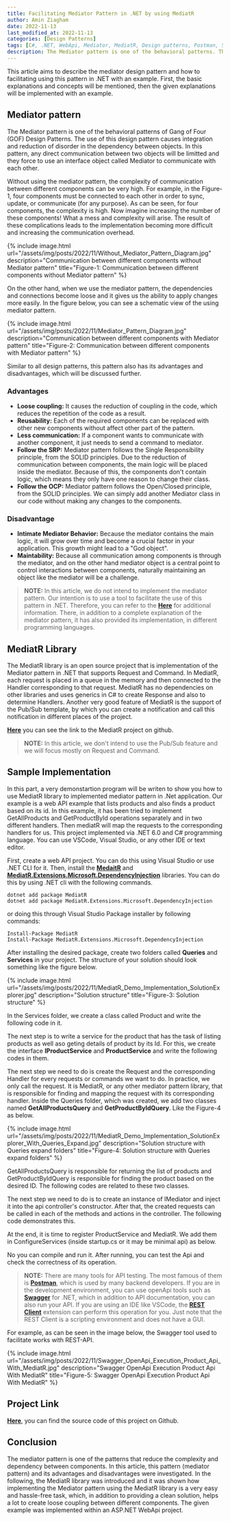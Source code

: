 ```yaml
---
title: Facilitating Mediator Pattern in .NET by using MediatR
author: Amin Ziagham
date: 2022-11-13
last_modified_at: 2022-11-13
categories: [Design Patterns]
tags: [C#, .NET, WebApi, Mediator, MediatR, Design patterns, Postman, Swagger, REST Client]
description: The Mediator pattern is one of the behavioral patterns. This design pattern causes integration and reduction of disorder in the dependency between objects...
---
```


This article aims to describe the mediator design pattern and how to facilitating using this pattern in .NET with an example. First, the basic explanations and concepts will be mentioned, then the given explanations will be implemented with an example.

## Mediator pattern
The Mediator pattern is one of the behavioral patterns of Gang of Four (GOF) Design Patterns. The use of this design pattern causes integration and reduction of disorder in the dependency between objects. In this pattern, any direct communication between two objects will be limitted and they force to use an interface object called Mediator to communicate with each other.

Without using the mediator pattern, the complexity of communication between different components can be very high. For example, in the Figure-1, four components must be connected to each other in order to sync, update, or communicate (for any purpose). As can be seen, for four components, the complexity is high. Now imagine increasing the number of these components! What a mess and complexity will arise. The result of these complications leads to the implementation becoming more difficult and increasing the communication overhead.

{% include image.html url="/assets/img/posts/2022/11/Without_Mediator_Pattern_Diagram.jpg" description="Communication between different components without Mediator pattern" title="Figure-1: Communication between different components without Mediator pattern" %}

On the other hand, when we use the mediator pattern, the dependencies and connections become loose and it gives us the ability to apply changes more easily. In the figure below, you can see a schematic view of the using mediator pattern. 

{% include image.html url="/assets/img/posts/2022/11/Mediator_Pattern_Diagram.jpg" description="Communication between different components with Mediator pattern" title="Figure-2: Communication between different components with Mediator pattern" %}

Similar to all design patterns, this pattern also has its advantages and disadvantages, which will be discussed further.

### Advantages
- **Loose coupling:** It causes the reduction of coupling in the code, which reduces the repetition of the code as a result.
- **Reusability:** Each of the required components can be replaced with other new components without affect other part of the pattern.
- **Less communication:** If a component wants to communicate with another component, it just needs to send a command to mediator.
- **Follow the SRP:** Mediator pattern follows the Single Responsibility principle, from the SOLID principles. Due to the reduction of communication between components, the main logic will be placed inside the mediator. Because of this, the components don't contain logic, which means they only have one reason to change their class.
- **Follow the OCP:** Mediator pattern follows the Open/Closed principle, from the SOLID principles. We can simply add another Mediator class in our code without making any changes to the components.

### Disadvantage
- **Intimate Mediator Behavior:** Because the mediator contains the main logic, it will grow over time and become a crucial factor in your application. This growth might lead to a "God object".
- **Maintability:** Because all communication among components is through the mediator, and on the other hand mediator object is a central point to control interactions between components, naturally maintaining an object like the mediator will be a challenge.

<blockquote class="yellow">
<b>NOTE:</b> In this article, we do not intend to implement the mediator pattern. Our intention is to use a tool to facilitate the use of this pattern in .NET. Therefore, you can refer to the <a target="_blank" href="https://refactoring.guru/design-patterns/mediator"><b>Here</b></a> for additional information. There, in addition to a complete explanation of the mediator pattern, it has also provided its implementation, in different programming languages.
</blockquote>

## MediatR Library
The MediatR library is an open source project that is implementation of the Mediator pattern in .NET that supports Request and Command. In MediatR, each request is placed in a queue in the memory and then connected to the Handler corresponding to that request. MediatR has no dependencies on other libraries and uses generics in C# to create Response and also to determine Handlers. Another very good feature of MediatR is the support of the Pub/Sub template, by which you can create a notification and call this notification in different places of the project.

<a target="_blank" href="https://github.com/jbogard/MediatR">**Here**</a> you can see the link to the MediatR project on github.

<blockquote class="yellow"><b>NOTE:</b> In this article, we don't intend to use the Pub/Sub feature and we will focus mostly on Request and Command.</blockquote>

## Sample Implementation
In this part, a very demonstartion program will be writen to show you how to use MediatR library to implemented mediator pattern in .Net application. Our example is a web API example that lists products and also finds a product based on its id. In this example, it has been tried to implement GetAllProducts and GetProductById operations separately and in two different handlers. Then mediatR will map the requests to the corresponding handlers for us. This project implemented via .NET 6.0 and C# programming language. You can use VSCode, Visual Studio, or any other IDE or text editor. 

First, create a web API project. You can do this using Visual Studio or use .NET CLI for it. Then, install the <a target="_blank" href="https://www.nuget.org/packages/MediatR">**MedaitR**</a> and <a target="_blank" href="https://www.nuget.org/packages/MediatR.Extensions.Microsoft.DependencyInjection">**MediatR.Extensions.Microsoft.DependencyInjection**</a> libraries. You can do this by using .NET cli with the following commands.

```console
dotnet add package MediatR
dotnet add package MediatR.Extensions.Microsoft.DependencyInjection
```

or doing this through Visual Studio Package installer by following commands:

```console
Install-Package MediatR
Install-Package MediatR.Extensions.Microsoft.DependencyInjection
```

After installing the desired package, create two folders called **Queries** and **Services** in your project. The structure of your solution should look something like the figure below.

{% include image.html url="/assets/img/posts/2022/11/MediatR_Demo_Implementation_SolutionExplorer.jpg" description="Solution structure" title="Figure-3: Solution structure" %}

In the Services folder, we create a class called Product and write the following code in it.
<script src="https://gist.github.com/ziagham/508a15b70383e2e9d5a98781886bc414.js"></script>

The next step is to write a service for the product that has the task of listing products as well aso geting details of product by its Id. For this, we create the interface **IProductService** and **ProductService** and write the following codes in them.

<script src="https://gist.github.com/ziagham/4755d460a56ad31b3a44216c905b4926.js"></script>

<script src="https://gist.github.com/ziagham/87455b81e5cecc39741061e4f36d599a.js"></script>

The next step we need to do is create the Request and the corresponding Handler for every requests or commands we want to do. In practice, we only call the request. It is MediatR, or any other mediator pattern library, that is responsible for finding and mapping the request with its corresponding handler. Inside the Queries folder, which was created, we add two classes named **GetAllProductsQuery** and **GetProductByIdQuery**. Like the Figure-4 as below.

{% include image.html url="/assets/img/posts/2022/11/MediatR_Demo_Implementation_SolutionExplorer_With_Queries_Expand.jpg" description="Solution structure with Queries expand folders" title="Figure-4: Solution structure with Queries expand folders" %}

GetAllProductsQuery is responsible for returning the list of products and GetProductByIdQuery is responsible for finding the product based on the desired ID. The following codes are related to these two classes.

<script src="https://gist.github.com/ziagham/010ba38505ccd8e6ffbbe3deeaeb1218.js"></script>

<script src="https://gist.github.com/ziagham/900afcc250c78b1ece648de14a34f634.js"></script>

The next step we need to do is to create an instance of IMediator and inject it into the api controller's constructor. After that, the created requests can be called in each of the methods and actions in the controller. The following code demonstrates this.

<script src="https://gist.github.com/ziagham/208f3313de319196f8d0c65b756033d9.js"></script>

At the end, it is time to register ProductService and MediatR. We add them in ConfigureServices (inside startup.cs or it may be minimal api) as below.

<script src="https://gist.github.com/ziagham/a590b27b3add7edee872a1bd4032c976.js"></script>

No you can compile and run it. After running, you can test the Api and check the correctness of its operation.

<blockquote class="yellow"><b>NOTE:</b> There are many tools for API testing. The most famous of them is <a target="_blank" href="https://www.postman.com"><b>Postman</b></a>, which is used by many backend developers. If you are in the development environment, you can use openApi tools such as <a target="_blank" href="https://www.nuget.org/packages/swashbuckle.aspnetcore/"><b>Swagger</b></a> for .NET, which in addition to API documentation, you can also run your API. If you are using an IDE like VSCode, the <a target="_blank" href="https://marketplace.visualstudio.com/items?itemName=humao.rest-client"><b>REST Client</b></a> extension can perform this operation for you. Just note that the REST Client is a scripting environment and does not have a GUI.</blockquote>

For example, as can be seen in the image below, the Swagger tool used to facilitate works with REST-API.

{% include image.html url="/assets/img/posts/2022/11/Swagger_OpenApi_Execution_Product_Api_With_MediatR.jpg" description="Swagger OpenApi Execution Product Api With MediatR" title="Figure-5: Swagger OpenApi Execution Product Api With MediatR" %}

## Project Link
<a target="_blank" href="https://github.com/NextCodeBlock/MediatR-Demo">**Here**</a>, you can find the source code of this project on Github.

## Conclusion
The mediator pattern is one of the patterns that reduce the complexity and dependency between components. In this article, this pattern (mediator pattern) and its advantages and disadvantages were investigated. In the following, the MediatR library was introduced and it was shown how implementing the Mediator pattern using the MediatR library is a very easy and hassle-free task, which, in addition to providing a clean solution, helps a lot to create loose coupling between different components. The given example was implemented within an ASP.NET WebApi project.
